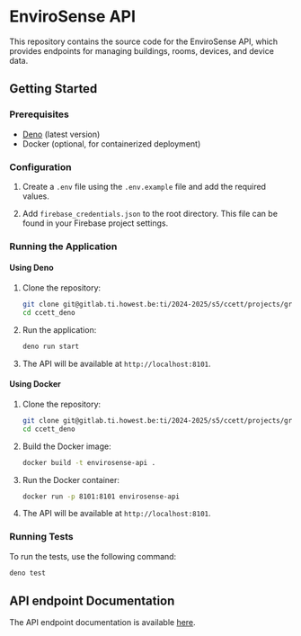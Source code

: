 # EnviroSense API

This repository contains the source code for the EnviroSense API, which provides endpoints for managing buildings, rooms, devices, and device data.

## Getting Started

### Prerequisites

- [Deno](https://deno.land/) (latest version)
- Docker (optional, for containerized deployment)

### Configuration

1. Create a `.env` file using the `.env.example` file and add the required values.

2. Add `firebase_credentials.json` to the root directory. This file can be found in your Firebase project settings.

### Running the Application

#### Using Deno

1. Clone the repository:
    ```sh
    git clone git@gitlab.ti.howest.be:ti/2024-2025/s5/ccett/projects/group-14/deno-server.git
    cd ccett_deno
    ```

2. Run the application:
    ```sh
    deno run start
    ```

3. The API will be available at `http://localhost:8101`.

#### Using Docker
1. Clone the repository:
    ```sh
    git clone git@gitlab.ti.howest.be:ti/2024-2025/s5/ccett/projects/group-14/deno-server.git
    cd ccett_deno
    ```
2. Build the Docker image:
    ```sh
    docker build -t envirosense-api .
    ```

3. Run the Docker container:
    ```sh
    docker run -p 8101:8101 envirosense-api
    ```

4. The API will be available at `http://localhost:8101`.

### Running Tests

To run the tests, use the following command:

```sh
deno test
```

## API endpoint Documentation

The API endpoint documentation is available [here](http://94.130.75.173:8101/).
